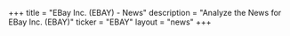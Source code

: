 +++
title = "EBay Inc. (EBAY) - News"
description = "Analyze the News for EBay Inc. (EBAY)"
ticker = "EBAY"
layout = "news"
+++

